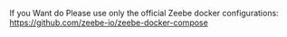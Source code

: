 If you Want do Please use only the official Zeebe docker configurations: https://github.com/zeebe-io/zeebe-docker-compose
